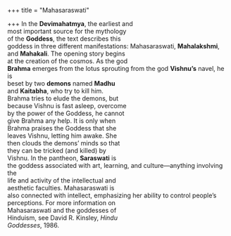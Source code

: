 +++
title = "Mahasaraswati"

+++
In the **Devimahatmya**, the earliest and  
most important source for the mythology  
of the **Goddess**, the text describes this  
goddess in three different manifestations: Mahasaraswati, **Mahalakshmi**,  
and **Mahakali**. The opening story begins  
at the creation of the cosmos. As the god  
**Brahma** emerges from the lotus sprouting from the god **Vishnu’s** navel, he is  
beset by two **demons** named **Madhu**  
and **Kaitabha**, who try to kill him.  
Brahma tries to elude the demons, but  
because Vishnu is fast asleep, overcome  
by the power of the Goddess, he cannot  
give Brahma any help. It is only when  
Brahma praises the Goddess that she  
leaves Vishnu, letting him awake. She  
then clouds the demons’ minds so that  
they can be tricked (and killed) by  
Vishnu. In the pantheon, **Saraswati** is  
the goddess associated with art, learning, and culture—anything involving the  
life and activity of the intellectual and  
aesthetic faculties. Mahasaraswati is  
also connected with intellect, emphasizing her ability to control people’s perceptions. For more information on  
Mahasaraswati and the goddesses of  
Hinduism, see David R. Kinsley, *Hindu*  
*Goddesses*, 1986.